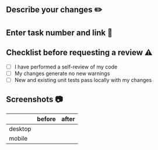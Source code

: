 ## Describe your changes ✏️

## Enter task number and link 🎫

<!-- [123](https://exemplo.com/) -->

## Checklist before requesting a review ⚠️

- [ ] I have performed a self-review of my code
- [ ] My changes generate no new warnings
- [ ] New and existing unit tests pass locally with my changes

## Screenshots 📷
<!-- optional -->

|         | before | after |
| ------- | ------ | ----- |
| desktop |        |       |
| mobile  |        |       |